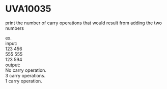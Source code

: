 # UVA10035
print the number of carry operations that would result from adding the two numbers  
  
ex.  
input:  
123 456  
555 555  
123 594  
output:  
No carry operation.  
3 carry operations.  
1 carry operation.  
